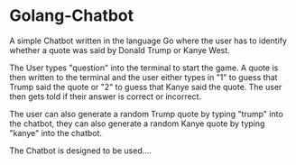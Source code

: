# Golang-Chatbot

A simple Chatbot written in the language Go where the user has to identify whether a 
quote was said by Donald Trump or Kanye West. 

The User types "question" into the terminal to start the game. A quote is then
written to the terminal and the user either types in "1" to guess that Trump
said the quote or "2" to guess that Kanye said the quote. The user then gets told
if their answer is correct or incorrect.

The user can also generate a random Trump quote by typing "trump" into the chatbot,
they can also generate a random Kanye quote by typing "kanye" into the chatbot.  

The Chatbot is designed to be used....
